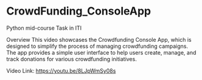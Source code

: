 # CrowdFunding_ConsoleApp
Python mid-course Task in ITI 

Overview
This video showcases the Crowdfunding Console App, which is designed to simplify the process of managing crowdfunding campaigns. The app provides a simple user interface to help users create, manage, and track donations for various crowdfunding initiatives.

Video Link:
https://youtu.be/8LJpWmSy08s

